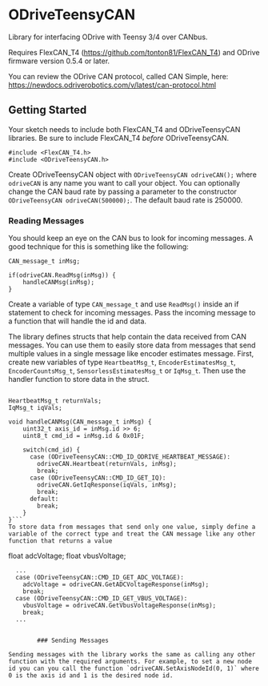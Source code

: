 # ODriveTeensyCAN

Library for interfacing ODrive with Teensy 3/4 over CANbus. 

Requires FlexCAN_T4 (https://github.com/tonton81/FlexCAN_T4) and ODrive firmware version 0.5.4 or later.

You can review the ODrive CAN protocol, called CAN Simple, here: https://newdocs.odriverobotics.com/v/latest/can-protocol.html


## Getting Started

Your sketch needs to include both FlexCAN_T4 and ODriveTeensyCAN libraries. Be sure to include FlexCAN_T4 *before* ODriveTeensyCAN.
```
#include <FlexCAN_T4.h>
#include <ODriveTeensyCAN.h>
```
Create ODriveTeensyCAN object with `ODriveTeensyCAN odriveCAN();` where `odriveCAN` is any name you want to call your object. You can optionally change the CAN baud rate by passing a parameter to the constructor `ODriveTeensyCAN odriveCAN(500000);`. The default baud rate is 250000.

### Reading Messages

You should keep an eye on the CAN bus to look for incoming messages. A good technique for this is something like the following:
```
CAN_message_t inMsg;

if(odriveCAN.ReadMsg(inMsg)) {
	handleCANMsg(inMsg);
}
```
Create a variable of type `CAN_message_t` and use `ReadMsg()` inside an if statement to check for incoming messages. Pass the incoming message to a function that will handle the id and data.

The library defines structs that help contain the data received from CAN messages. You can use them to easily store data from messages that send multiple values in a single message like encoder estimates message. First, create new variables of type `HeartbeatMsg_t`, `EncoderEstimatesMsg_t`, `EncoderCountsMsg_t`, `SensorlessEstimatesMsg_t` or `IqMsg_t`. Then use the handler function to store data in the struct.
```

HeartbeatMsg_t returnVals;
IqMsg_t iqVals;

void handleCANMsg(CAN_message_t inMsg) {
	uint32_t axis_id = inMsg.id >> 6;
    uint8_t cmd_id = inMsg.id & 0x01F;
    
    switch(cmd_id) {
      case (ODriveTeensyCAN::CMD_ID_ODRIVE_HEARTBEAT_MESSAGE):
        odriveCAN.Heartbeat(returnVals, inMsg);
        break;
      case (ODriveTeensyCAN::CMD_ID_GET_IQ):
        odriveCAN.GetIqResponse(iqVals, inMsg);
        break;
      default:
        break;
    }
}```
To store data from messages that send only one value, simply define a variable of the correct type and treat the CAN message like any other function that returns a value
```
float adcVoltage;
float vbusVoltage;

	  ...
      case (ODriveTeensyCAN::CMD_ID_GET_ADC_VOLTAGE):
        adcVoltage = odriveCAN.GetADCVoltageResponse(inMsg);
        break;
      case (ODriveTeensyCAN::CMD_ID_GET_VBUS_VOLTAGE):
        vbusVoltage = odriveCAN.GetVbusVoltageResponse(inMsg);
        break;
	  ...
```
		
		### Sending Messages

Sending messages with the library works the same as calling any other function with the required arguments. For example, to set a new node id you can you call the function `odriveCAN.SetAxisNodeId(0, 1)` where 0 is the axis id and 1 is the desired node id.